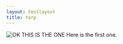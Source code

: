 ```yaml
---
layout: testlayout
title: Yarp
---
```


![OK THIS IS THE ONE]({{site.github.url}}/assets/comics/bad.jpeg)
Here is the first one.
